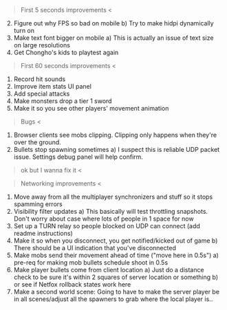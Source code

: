 > First 5 seconds improvements <
2. Figure out why FPS so bad on mobile
b) Try to make hidpi dynamically turn on
3. Make text font bigger on mobile
a) This is actually an issue of text size on large resolutions
2. Get Chongho's kids to playtest again

> First 60 seconds improvements <
1. Record hit sounds
2. Improve item stats UI panel
3. Add special attacks
4. Make monsters drop a tier 1 sword
5. Make it so you see other players' movement animation

> Bugs <
1. Browser clients see mobs clipping. Clipping only happens when they're over the ground.
2. Bullets stop spawning sometimes
a) I suspect this is reliable UDP packet issue. Settings debug panel will help confirm.

> ok but I wanna fix it <

> Networking improvements <
1. Move away from all the multiplayer synchronizers and stuff so it stops spamming errors
2. Visibility filter updates
a) This basically will test throttling snapshots. Don't worry about case where lots of people in 1 space for now
2. Set up a TURN relay so people blocked on UDP can connect (add readme instructions)
3. Make it so when you disconnect, you get notified/kicked out of game
b) There should be a UI indication that you've disconnected
4. Make mobs send their movement ahead of time ("move here in 0.5s")
a) pre-req for making mob bullets schedule shoot in 0.5s
5. Make player bullets come from client location
a) Just do a distance check to be sure it's within 2 squares of server location or something
b) or see if Netfox rollback states work here
6. Make a second world scene: Going to have to make the server player be in all scenes/adjust all the spawners to grab where the local player is..
